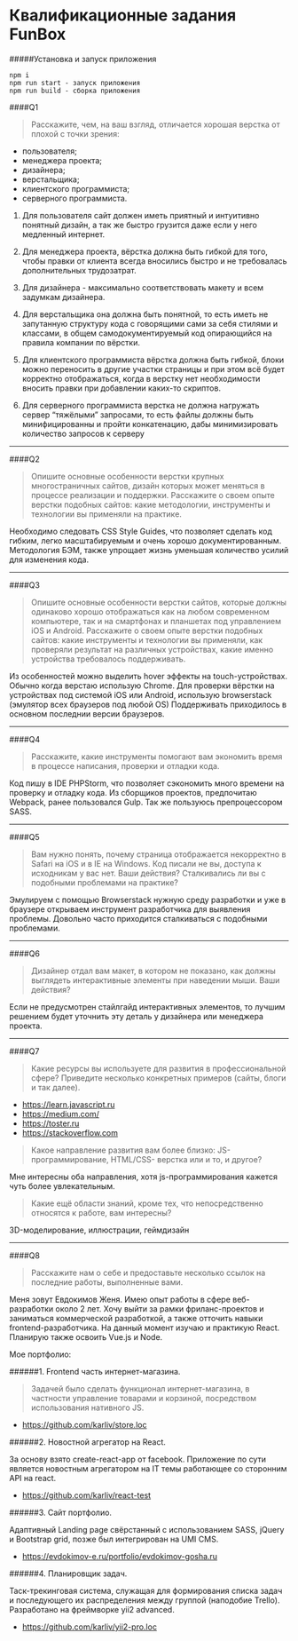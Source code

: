 # Квалификационные задания FunBox
#####Установка и запуск приложения

    npm i
    npm run start - запуск приложения 
    npm run build - сборка приложения

####Q1 
> Расскажите, чем, на ваш взгляд, отличается хорошая верстка от плохой с точки зрения: 
- пользователя;
- менеджера проекта;
- дизайнера;
- верстальщика;
- клиентского программиста;
- серверного программиста.

1. Для пользователя сайт  должен иметь приятный и интуитивно понятный дизайн, а так же быстро грузится даже если у него медленный интернет.

2. Для менеджера проекта, вёрстка должна быть гибкой для того, чтобы правки от клиента всегда вносились быстро и не требовалась дополнительных трудозатрат.
 
3. Для дизайнера - максимально соответствовать макету и всем задумкам дизайнера.
 
4. Для верстальщика она должна быть понятной, то есть иметь не запутанную структуру кода с говорящими сами за себя стилями и классами, в общем самодокументируемый код опирающийся на правила компании по вёрстки.
 
5. Для клиентского программиста вёрстка должна быть гибкой, блоки можно переносить в другие участки страницы и при этом всё будет корректно отображаться, когда в верстку нет необходимости вносить правки при добавлении каких-то скриптов.
 
6. Для серверного программиста  верстка не должна нагружать сервер “тяжёлыми”  запросами, то есть файлы должны быть минифицированны и пройти конкатенацию, дабы минимизировать количество запросов к серверу

* * *

####Q2 
> Опишите основные особенности верстки крупных многостраничных сайтов, дизайн которых может меняться в процессе реализации и поддержки. Расскажите о своем опыте верстки подобных сайтов: какие методологии, инструменты и технологии вы применяли на практике.

Необходимо следовать CSS Style Guides, что позволяет сделать код гибким, легко масштабируемым и очень хорошо документированным. Методология БЭМ, также упрощает жизнь уменьшая количество усилий для изменения кода.
 
* * *

####Q3 
> Опишите основные особенности верстки сайтов, которые должны одинаково хорошо отображаться как на любом современном компьютере, так и на смартфонах и планшетах под управлением iOS и Android. Расскажите о своем опыте верстки подобных сайтов: какие инструменты и технологии вы применяли, как проверяли результат на различных устройствах, какие именно устройства требовалось поддерживать.

Из особенностей можно выделить hover эффекты на touch-устройствах. Обычно когда верстаю использую Chrome. Для проверки вёрстки на устройствах под системой iOS или Android, использую browserstack (эмулятор всех браузеров под любой OS)
Поддерживать приходилось в основном последнии версии браузеров.
  
* * *

####Q4
> Расскажите, какие инструменты помогают вам экономить время в процессе написания, проверки и отладки кода.

Код пишу в IDE PHPStorm, что позволяет сэкономить много времени на проверку и отладку кода. Из сборщиков проектов, предпочитаю Webpack, ранее пользовался Gulp. Так же пользуюсь препроцессором SASS. 
 
* * *

####Q5 
> Вам нужно понять, почему страница отображается некорректно в Safari на iOS и в IE на Windows. Код писали не вы, доступа к исходникам у вас нет. Ваши действия? Сталкивались ли вы с подобными проблемами на практике?

Эмулируем с помощью Browserstack нужную среду разработки и уже в браузере открываем инструмент разработчика для выявления проблемы. Довольно часто приходится сталкиваться с подобными проблемами.
 
* * *

####Q6
> Дизайнер отдал вам макет, в котором не показано, как должны выглядеть интерактивные элементы при наведении мыши. Ваши действия?

Если не предусмотрен стайлгайд интерактивных элементов, то лучшим решением будет уточнить эту деталь у дизайнера или менеджера проекта.
 
* * *

####Q7
> Какие ресурсы вы используете для развития в профессиональной сфере? Приведите несколько конкретных примеров (сайты, блоги и так далее).

- https://learn.javascript.ru
- https://medium.com/
- https://toster.ru
- https://stackoverflow.com 

> Какое направление развития вам более близко: JS-программирование, HTML/CSS- верстка или и то, и другое?

Мне интересны оба направления, хотя js-программирования кажется чуть более увлекательным.
> Какие ещё области знаний, кроме тех, что непосредственно относятся к работе, вам интересны?

3D-моделирование, иллюстрации, геймдизайн 
 
* * *

####Q8 
> Расскажите нам о себе и предоставьте несколько ссылок на последние работы, выполненные вами.

Меня зовут Евдокимов Женя. Имею опыт работы в сфере веб-разработки около 2 лет. Хочу выйти за рамки фриланс-проектов и заниматься коммерческой разработкой, а также отточить навыки frontend-разработчика. На данный момент изучаю и практикую React. Планирую также освоить Vue.js и Node.

Мое портфолио:

######1. Frontend часть интернет-магазина.

> Задачей было сделать функционал интернет-магазина, в частности управление товарами и корзиной, посредством использования нативного JS.
- https://github.com/karliv/store.loc

######2. Новостной агрегатор на React.

За основу взято create-react-app от facebook. Приложение по сути является новостным агрегатором на IT темы работающее со сторонним API на react.
- https://github.com/karliv/react-test

######3. Сайт портфолио.

Адаптивный Landing page свёрстанный с использованием SASS, jQuery и Bootstrap grid, позже был интегрирован на UMI CMS.
- https://evdokimov-e.ru/portfolio/evdokimov-gosha.ru

######4. Планировщик задач.

Таск-трекинговая система, служащая для формирования списка задач и последующего их распределения между группой (наподобие Trello). Разработано на фреймворке yii2 advanced.
- https://github.com/karliv/yii2-pro.loc

